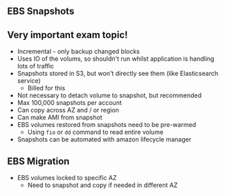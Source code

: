 EBS Snapshots
-------------
## Very important exam topic!

- Incremental - only backup changed blocks
- Uses IO of the volums, so shouldn't run whilst application is handling lots of traffic
- Snapshots stored in S3, but won't directly see them (like Elasticsearch service)
    - Billed for this
- Not necessary to detach volume to snapshot, but recommended
- Max 100,000 snapshots per account
- Can copy across AZ and / or region
- Can make AMI from snapshot
- EBS volumes restored from snapshots need to be pre-warmed
    - Using `fio` or `dd` command to read entire volume
- Snapshots can be automated with amazon lifecycle manager

EBS Migration
-------------
- EBS volumes locked to specific AZ
    - Need to snapshot and copy if needed in different AZ
